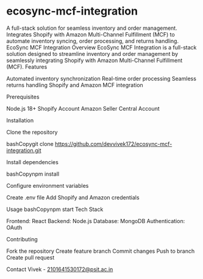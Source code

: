 # ecosync-mcf-integration
A full-stack solution for seamless inventory and order management. Integrates Shopify with Amazon Multi-Channel Fulfillment (MCF) to automate inventory syncing, order processing, and returns handling.
EcoSync MCF Integration
Overview
EcoSync MCF Integration is a full-stack solution designed to streamline inventory and order management by seamlessly integrating Shopify with Amazon Multi-Channel Fulfillment (MCF).
Features

Automated inventory synchronization
Real-time order processing
Seamless returns handling
Shopify and Amazon MCF integration

Prerequisites

Node.js 18+
Shopify Account
Amazon Seller Central Account

Installation

Clone the repository

bashCopygit clone https://github.com/devvivek172/ecosync-mcf-integration.git

Install dependencies

bashCopynpm install

Configure environment variables


Create .env file
Add Shopify and Amazon credentials

Usage
bashCopynpm start
Tech Stack

Frontend: React
Backend: Node.js
Database: MongoDB
Authentication: OAuth

Contributing

Fork the repository
Create feature branch
Commit changes
Push to branch
Create pull request

Contact
Vivek - 2101641530172@psit.ac.in
